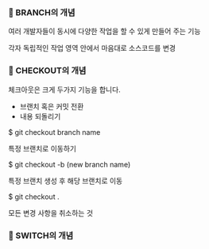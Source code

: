 ### :red_circle: BRANCH의 개념

여러 개발자들이 동시에 다양한 작업을 할 수 있게 만들어 주는 기능

각자 독립적인 작업 영역 안에서 마음대로 소스코드를 변경

### :red_circle: CHECKOUT의 개념

체크아웃은 크게 두가지 기능을 합니다.

- 브랜치 혹은 커밋 전환
- 내용 되돌리기

$ git checkout branch name

특정 브랜치로 이동하기

$ git checkout -b (new branch name)

특정 브랜치 생성 후 해당 브랜치로 이동

$ git checkout .

모든 변경 사항을 취소하는 것

### :red_circle: SWITCH의 개념
